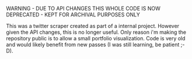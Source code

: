 WARNING - DUE TO API CHANGES THIS WHOLE CODE IS NOW DEPRECATED - KEPT FOR ARCHIVAL PURPOSES ONLY

This was a twitter scraper created as part of a internal project. However given the API changes, this is no longer useful. Only reason i'm making the repository public is to allow a small portfolio visualization. Code is very old and would likely benefit from new passes (I was still learning, be patient ;-D).
